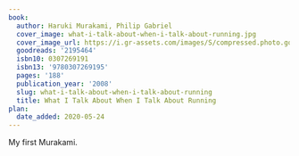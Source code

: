 ```yaml
---
book:
  author: Haruki Murakami, Philip Gabriel
  cover_image: what-i-talk-about-when-i-talk-about-running.jpg
  cover_image_url: https://i.gr-assets.com/images/S/compressed.photo.goodreads.com/books/1473397159l/2195464._SX98_.jpg
  goodreads: '2195464'
  isbn10: 0307269191
  isbn13: '9780307269195'
  pages: '188'
  publication_year: '2008'
  slug: what-i-talk-about-when-i-talk-about-running
  title: What I Talk About When I Talk About Running
plan:
  date_added: 2020-05-24
---
```


My first Murakami.
